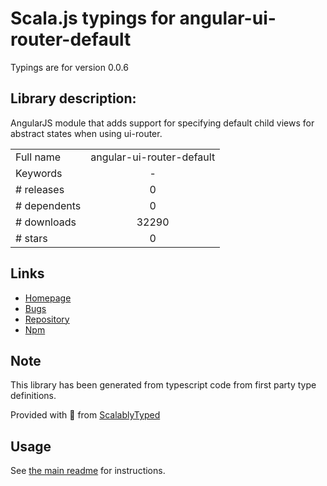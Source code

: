 
# Scala.js typings for angular-ui-router-default

Typings are for version 0.0.6

## Library description:
AngularJS module that adds support for specifying default child views for abstract states when using ui-router.

|                    |                 |
| ------------------ | :-------------: |
| Full name          | angular-ui-router-default |
| Keywords           | - |
| # releases         | 0 |
| # dependents       | 0 |
| # downloads        | 32290 |
| # stars            | 0 |

## Links
- [Homepage](https://github.com/nonplus/angular-ui-router-default)
- [Bugs](https://github.com/nonplus/angular-ui-router-default/issues)
- [Repository](https://github.com/nonplus/angular-ui-router-default)
- [Npm](https://www.npmjs.com/package/angular-ui-router-default)
    


## Note
This library has been generated from typescript code from first party type definitions.

Provided with :purple_heart: from [ScalablyTyped](https://github.com/oyvindberg/ScalablyTyped)

## Usage
See [the main readme](../../readme.md) for instructions.


